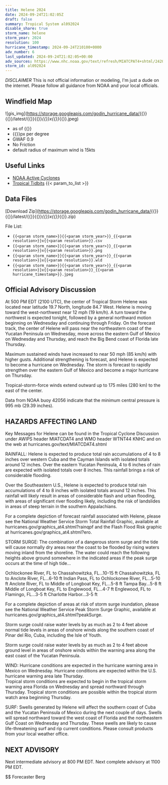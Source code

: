 ```yaml
---
title: Helene 2024
date: 2024-09-24T21:02:05Z
draft: false
summary: Tropical System al092024
disable_share: true
storm_name: helene
storm_year: 2024
resolution: 100
hurricane_timestamp: 2024-09-24T210100+0000
adv_number: 6
last_updated: 2024-09-24T21:02:05+00:00
adv_sources: https://www.nhc.noaa.gov/text/refresh/MIATCPAT4+shtml/242057.shtml;https://www.nhc.noaa.gov/refresh/graphics_at4+shtml/154152.shtml?cone
storm_id: al092024
---
```

*DISCLAIMER* This is not official information or modeling, I'm just a dude on the internet.  Please follow all guidance from NOAA and your local officials.

## Windfield Map
![gis_img](https://storage.googleapis.com/godin_hurricane_data/{{<param storm_name>}}{{<param storm_year>}}/latest/{{<param storm_name>}}{{<param storm_year>}}_{{<param resolution>}}x{{<param resolution>}}_{{<param hurricane_timestamp>}}.jpeg)

- as of {{<param last_updated>}}
- {{<param resolution>}}px per degree
- GWAF 0.9
- No Friction
- default radius of maximum wind is 15kts

## Useful Links
- [NOAA Active Cyclones](https://www.nhc.noaa.gov/)
- [Tropical Tidbits](https://www.tropicaltidbits.com/storminfo/)
{{< param_to_list >}}

## Data Files
[Download Zip](https://storage.googleapis.com/godin_hurricane_data/{{<param storm_name>}}{{<param storm_year>}}/latest/{{<param storm_name>}}{{<param storm_year>}}_{{<param resolution>}}x{{<param resolution>}}_{{<param hurricane_timestamp>}}.zip)

File List:
- `{{<param storm_name>}}{{<param storm_year>}}_{{<param resolution>}}x{{<param resolution>}}.csv`
- `{{<param storm_name>}}{{<param storm_year>}}_{{<param resolution>}}x{{<param resolution>}}.png`
- `{{<param storm_name>}}{{<param storm_year>}}_{{<param resolution>}}x{{<param resolution>}}.wld`
- `{{<param storm_name>}}{{<param storm_year>}}_{{<param resolution>}}x{{<param resolution>}}_{{<param hurricane_timestamp>}}.jpeg`


## Official Advisory Discussion
At 500 PM EDT (2100 UTC), the center of Tropical Storm Helene was
located near latitude 19.7 North, longitude 84.7 West.  Helene is
moving toward the west-northwest near 12 mph (19 km/h).  A turn 
toward the northwest is expected tonight, followed by a general 
northward motion beginning on Wednesday and continuing through 
Friday.  On the forecast track, the center of Helene will pass near 
the northeastern coast of the Yucatan Peninsula on Wednesday, move 
across the eastern Gulf of Mexico on Wednesday and Thursday, and 
reach the Big Bend coast of Florida late Thursday.
 
Maximum sustained winds have increased to near 50 mph (85 km/h) 
with higher gusts.  Additional strengthening is forecast, and 
Helene is expected to become a hurricane on Wednesday.  The storm 
is forecast to rapidly strengthen over the eastern Gulf of Mexico 
and become a major hurricane on Thursday.
 
Tropical-storm-force winds extend outward up to 175 miles (280 km)
to the east of the center.
 
Data from NOAA buoy 42056 indicate that the minimum central pressure 
is 995 mb (29.39 inches).
 
 
HAZARDS AFFECTING LAND
----------------------
Key Messages for Helene can be found in the Tropical Cyclone
Discussion under AWIPS header MIATCDAT4 and WMO header WTNT44 KNHC
and on the web at hurricanes.gov/text/MIATCDAT4.shtml
 
RAINFALL: Helene is expected to produce total rain accumulations of 
4 to 8 inches over western Cuba and the Cayman Islands with isolated 
totals around 12 inches. Over the eastern Yucatan Peninsula, 4 to 6 
inches of rain are expected with isolated totals over 8 inches. 
This rainfall brings a risk of considerable flooding.

Over the Southeastern U.S., Helene is expected to produce total rain 
accumulations of 4 to 8 inches with isolated totals around 12 
inches. This rainfall will likely result in areas of considerable 
flash and urban flooding, with areas of significant river flooding 
likely, including the risk of landslides in areas of steep terrain 
in the southern Appalachians.

For a complete depiction of forecast rainfall associated with 
Helene, please see the National Weather Service Storm Total Rainfall 
Graphic, available at hurricanes.gov/graphics_at4.shtml?rainqpf and 
the Flash Flood Risk graphic at 
hurricanes.gov/graphics_at4.shtml?ero.
 
STORM SURGE: The combination of a dangerous storm surge and the
tide will cause normally dry areas near the coast to be flooded by
rising waters moving inland from the shoreline.  The water could
reach the following heights above ground somewhere in the indicated
areas if the peak surge occurs at the time of high tide...
 
Ochlockonee River, FL to Chassahowitzka, FL...10-15 ft
Chassahowitzka, FL to Anclote River, FL...6-10 ft
Indian Pass, FL to Ochlockonee River, FL...5-10 ft
Anclote River, FL to Middle of Longboat Key, FL...5-8 ft
Tampa Bay...5-8 ft
Middle of Longboat Key, FL to Englewood, FL...4-7 ft
Englewood, FL to Flamingo, FL...3-5 ft
Charlotte Harbor...3-5 ft
 
For a complete depiction of areas at risk of storm surge inundation,
please see the National Weather Service Peak Storm Surge Graphic,
available at hurricanes.gov/graphics_at4.shtml?peakSurge.
 
Storm surge could raise water levels by as much as 2 to 4 feet above
normal tide levels in areas of onshore winds along the southern
coast of Pinar del Rio, Cuba, including the Isle of Youth.
 
Storm surge could raise water levels by as much as 2 to 4 feet above
ground level in areas of onshore winds within the warning area along
the east coast of the Yucatan Peninsula.
 
WIND: Hurricane conditions are expected in the hurricane warning 
area in Mexico on Wednesday. Hurricane conditions are
expected within the U.S. hurricane warning area late Thursday.  
Tropical storm conditions are expected to begin in the 
tropical storm warning area Florida on Wednesday and spread 
northward through Thursday.  Tropical storm conditions are possible 
within the tropical storm watch area beginning Thursday.
 
SURF: Swells generated by Helene will affect the southern coast
of Cuba and the Yucatan Peninsula of Mexico during the next couple
of days.  Swells will spread northward toward the west coast of
Florida and the northeastern Gulf Coast on Wednesday and Thursday.
These swells are likely to cause life-threatening surf and rip
current conditions.  Please consult products from your local weather
office.
 
 
NEXT ADVISORY
-------------
Next intermediate advisory at 800 PM EDT.
Next complete advisory at 1100 PM EDT.
 
$$
Forecaster Berg
